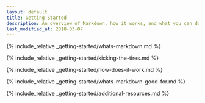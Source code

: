 ```yaml
---
layout: default
title: Getting Started
description: An overview of Markdown, how it works, and what you can do with it.
last_modified_at: 2018-03-07
---
```


{% include_relative _getting-started/whats-markdown.md %}

{% include_relative _getting-started/kicking-the-tires.md %}

{% include_relative _getting-started/how-does-it-work.md %}

{% include_relative _getting-started/whats-markdown-good-for.md %}

{% include_relative _getting-started/additional-resources.md %}
